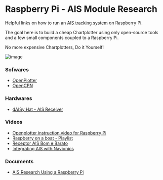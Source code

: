 # Raspberry Pi - AIS Module Research

Helpful links on how to run an [AIS tracking system](https://en.wikipedia.org/wiki/Automatic_identification_system) on Raspberry Pi.

The goal here is to build a cheap Chartplotter using only open-source tools and a few small components coupled to a Raspberry Pi.

No more expensive Chartplotters, Do it Yourself!

![image](https://cdn.shopify.com/s/files/1/0009/6655/7732/products/dAISy_HAT_2_940x.jpg?v=1521237649)

### Sofwares
- [OpenPlotter](https://openmarine.net/openplotter)
- [OpenCPN](https://www.opencpn.org/)

### Hardwares
- [dAISy Hat - AIS Receiver](https://shop.wegmatt.com/products/daisy-hat-ais-receiver)

### Videos
- [Openplotter instruction video for Raspberry Pi](https://www.youtube.com/watch?v=r8CGixMl18k)
- [Raspberry on a boat - Playlist](https://www.youtube.com/watch?v=jFVOjGc34f4&list=PLgYS2FpH2f4rLgdJ05F4KAOMvAgsLH1da)
- [Receptor AIS Bom e Barato](https://www.youtube.com/watch?v=NAubKPlDgLc&t=7s)
- [Integrating AIS with Navionics](https://www.youtube.com/watch?v=UXHURoWMMBI&t=0s)

### Documents
- [AIS Research Using a Raspberry Pi](https://www.garykessler.net/library/ais_pi.html)
